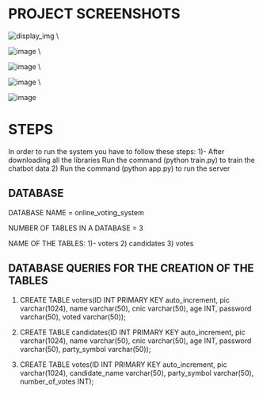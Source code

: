 # PROJECT SCREENSHOTS

![display_img](https://user-images.githubusercontent.com/101020879/213549690-b88d9cc4-0b45-45ad-8f4e-0d994eb54119.png) \
 
![image](https://user-images.githubusercontent.com/101020879/213549755-09df36c4-5bfa-44ea-b0f2-2fd27e29ae34.png) \

![image](https://user-images.githubusercontent.com/101020879/213549799-b9809847-9a86-4d2e-a86b-296d968155d5.png) \

![image](https://user-images.githubusercontent.com/101020879/213550252-3d46f238-17b4-4464-a44e-7e309901dd48.png) \

![image](https://user-images.githubusercontent.com/101020879/213550487-12a85107-da5f-43aa-b790-7ce954d01086.png)

# STEPS

In order to run the system you have to follow these steps:
1)- After downloading all the libraries Run the command (python train.py) to train the chatbot data
2) Run the command (python app.py) to run the server

## DATABASE

DATABASE NAME = online_voting_system

NUMBER OF TABLES IN A DATABASE = 3

NAME OF THE TABLES:
1)- voters
2) candidates
3) votes

## DATABASE QUERIES FOR THE CREATION OF THE TABLES

1) CREATE TABLE voters(ID INT PRIMARY KEY auto_increment, pic varchar(1024), name varchar(50), cnic varchar(50), age INT, password varchar(50), voted varchar(50));

2) CREATE TABLE candidates(ID INT PRIMARY KEY auto_increment, pic varchar(1024), name varchar(50), cnic varchar(50), age INT, password varchar(50), party_symbol varchar(50));

3) CREATE TABLE votes(ID INT PRIMARY KEY auto_increment, pic varchar(1024), candidate_name varchar(50), party_symbol varchar(50), number_of_votes INT);
